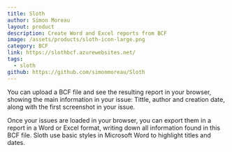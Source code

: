 ```yaml
---
title: Sloth
author: Simon Moreau
layout: product
description: Create Word and Excel reports from BCF
image: /assets/products/sloth-icon-large.png
category: BCF
link: https://slothbcf.azurewebsites.net/
tags:
  - sloth
github: https://github.com/simonmoreau/Sloth
---
```


You can upload a BCF file and see the resulting report in your browser, showing the main information in your issue: Tittle, author and creation date, along with the first screenshot in your issue.

Once your issues are loaded in your browser, you can export them in a report in a Word or Excel format, writing down all information found in this BCF file. Sloth use basic styles in Microsoft Word to highlight titles and dates.
